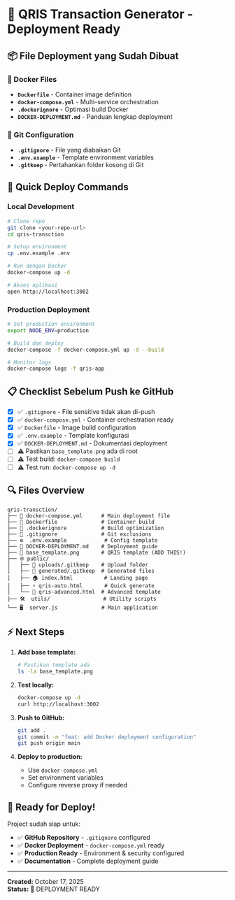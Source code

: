 # 🎯 QRIS Transaction Generator - Deployment Ready

## 📦 File Deployment yang Sudah Dibuat

### 🐳 Docker Files
- **`Dockerfile`** - Container image definition
- **`docker-compose.yml`** - Multi-service orchestration 
- **`.dockerignore`** - Optimasi build Docker
- **`DOCKER-DEPLOYMENT.md`** - Panduan lengkap deployment

### 📂 Git Configuration
- **`.gitignore`** - File yang diabaikan Git
- **`.env.example`** - Template environment variables
- **`.gitkeep`** - Pertahankan folder kosong di Git

## 🚀 Quick Deploy Commands

### Local Development
```bash
# Clone repo
git clone <your-repo-url>
cd qris-transction

# Setup environment
cp .env.example .env

# Run dengan Docker
docker-compose up -d

# Akses aplikasi
open http://localhost:3002
```

### Production Deployment
```bash
# Set production environment
export NODE_ENV=production

# Build dan deploy
docker-compose -f docker-compose.yml up -d --build

# Monitor logs
docker-compose logs -f qris-app
```

## 📋 Checklist Sebelum Push ke GitHub

- [x] ✅ `.gitignore` - File sensitive tidak akan di-push
- [x] ✅ `docker-compose.yml` - Container orchestration ready
- [x] ✅ `Dockerfile` - Image build configuration
- [x] ✅ `.env.example` - Template konfigurasi
- [x] ✅ `DOCKER-DEPLOYMENT.md` - Dokumentasi deployment
- [ ] ⚠️  Pastikan `base_template.png` ada di root
- [ ] ⚠️  Test build: `docker-compose build`
- [ ] ⚠️  Test run: `docker-compose up -d`

## 🔍 Files Overview

```
qris-transction/
├── 🐳 docker-compose.yml      # Main deployment file
├── 🐳 Dockerfile              # Container build
├── 🐳 .dockerignore           # Build optimization
├── 📂 .gitignore              # Git exclusions
├── ⚙️  .env.example            # Config template
├── 📖 DOCKER-DEPLOYMENT.md    # Deployment guide
├── 🎨 base_template.png       # QRIS template (ADD THIS!)
├── 🌐 public/
│   ├── 📁 uploads/.gitkeep    # Upload folder
│   ├── 📁 generated/.gitkeep  # Generated files
│   ├── 🏠 index.html          # Landing page
│   ├── ⚡ qris-auto.html       # Quick generate
│   └── 🎨 qris-advanced.html  # Advanced template
├── 🛠️  utils/                 # Utility scripts
└── 🖥️  server.js              # Main application
```

## ⚡ Next Steps

1. **Add base template:**
   ```bash
   # Pastikan template ada
   ls -la base_template.png
   ```

3. **Test locally:**
   ```bash
   docker-compose up -d
   curl http://localhost:3002
   ```

3. **Push to GitHub:**
   ```bash
   git add .
   git commit -m "feat: add Docker deployment configuration"
   git push origin main
   ```

4. **Deploy to production:**
   - Use `docker-compose.yml` 
   - Set environment variables
   - Configure reverse proxy if needed

## 🎉 Ready for Deploy!

Project sudah siap untuk:
- ✅ **GitHub Repository** - `.gitignore` configured
- ✅ **Docker Deployment** - `docker-compose.yml` ready
- ✅ **Production Ready** - Environment & security configured
- ✅ **Documentation** - Complete deployment guide

---

**Created:** October 17, 2025  
**Status:** 🚀 DEPLOYMENT READY